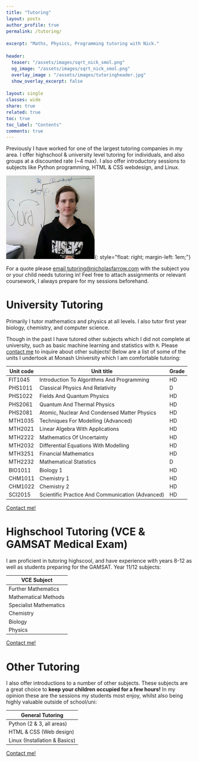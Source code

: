 ```yaml
---
title: "Tutoring"
layout: posts
author_profile: true
permalink: /tutoring/

excerpt: "Maths, Physics, Programming tutoring with Nick."

header:
  teaser: "/assets/images/sqrt_nick_smol.png"
  og_image: "/assets/images/sqrt_nick_smol.png"
  overlay_image : "/assets/images/tutoringheader.jpg"
  show_overlay_excerpt: false

layout: single
classes: wide
share: true
related: true
toc: true
toc_label: "Contents"
comments: true
---
```

Previously I have worked for one of the largest tutoring companies in my area. I offer highschool & university level tutoring for individuals, and also groups at a discounted rate (~4 max). I also offer introductory sessions to subjects like Python programming, HTML & CSS webdesign, and Linux. 

![sqrt(nick)](/assets/images/sqrt_nick_smol.png){: style="float: right; margin-left: 1em;"}

For a quote please [email tutoring@nicholasfarrow.com](mailto:tutoring@nicholasfarrow.com) with the subject you or your child needs tutoring in! Feel free to attach assignments or relevant coursework, I always prepare for my sessions beforehand.


# University Tutoring
Primarily I tutor mathematics and physics at all levels. I also tutor first year biology, chemistry, and computer science.

Though in the past I have tutored other subjects which I did not complete at university, such as basic machine learning and statistics with `R`. Please [contact me](tutoring@nicholasfarrow.com) to inquire about other subjects! Below are a list of some of the units I undertook at Monash University which I am comfortable tutoring:

| Unit code | Unit title                                       | Grade |
|-----------|--------------------------------------------------|-------|
| FIT1045   | Introduction To Algorithms And Programming       | HD    |
| PHS1011   | Classical Physics And Relativity                 | D     |
| PHS1022   | Fields And Quantum Physics                       | HD    |
| PHS2061   | Quantum And Thermal Physics                      | HD    |
| PHS2081   | Atomic, Nuclear And Condensed Matter Physics     | HD    |
| MTH1035   | Techniques For Modelling (Advanced)              | HD    |
| MTH2021   | Linear Algebra With Applications                 | HD    |
| MTH2222   | Mathematics Of Uncertainty                       | HD    |
| MTH2032   | Differential Equations With Modelling            | HD    |
| MTH3251   | Financial Mathematics                            | HD    |
| MTH2232   | Mathematical Statistics                          | D     |
| BIO1011   | Biology 1                                        | HD    |
| CHM1011   | Chemistry 1                                      | HD    |
| CHM1022   | Chemistry 2                                      | HD    |
| SCI2015   | Scientific Practice And Communication (Advanced) | HD    |

[Contact me!](tutoring@nicholasfarrow.com)

# Highschool Tutoring (VCE & GAMSAT Medical Exam)
I am proficient in tutoring highscool, and have experience with years 8-12 as well as students preparing for the GAMSAT. Year 11/12 subjects:

| VCE Subject            |
|------------------------|
| Further Mathematics    |
| Mathematical Methods   |
| Specialist Mathematics |
| Chemistry              |
| Biology                |
| Physics                |

[Contact me!](tutoring@nicholasfarrow.com)

# Other Tutoring
I also offer introductions to a number of other subjects. These subjects are a great choice to **keep your children occupied for a few hours!** In my opinion these are the sessions my students most enjoy, whilst also being highly valuable outside of school/uni:

| General Tutoring              |
|-------------------------------|
| Python (2 & 3, all areas)    |
| HTML & CSS (Web design)       |
| Linux (Installation & Basics) |

[Contact me!](tutoring@nicholasfarrow.com)
